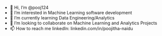 - 👋 Hi, I’m @pooj124
- 👀 I’m interested in Machine Learning software development
- 🌱 I’m currently learning Data Engineering/Analytics
- 💞️ I’m looking to collaborate on Machine Learning and Analytics Projects
- 📫 How to reach me linkedIn: linkedin.com/in/poojitha-naidu

<!---
pooj124/pooj124 is a ✨ special ✨ repository because its `README.md` (this file) appears on your GitHub profile.
You can click the Preview link to take a look at your changes.
--->
